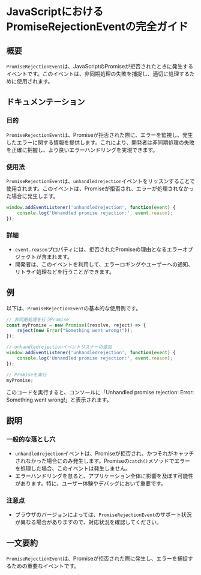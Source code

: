 <!--
Meta Description: # JavaScriptにおけるPromiseRejectionEventの完全ガイド ## 概要 `PromiseRejectionEvent`は、JavaScriptのPromiseが拒否されたときに発生するイベントです。このイベントは、非同期処理の失敗を捕捉し、適切に処理するために使用されます...
Meta Keywords: promiserejectionevent, event, unhandledrejection, promise, unhandled
-->

# JavaScriptにおけるPromiseRejectionEventの完全ガイド

## 概要
`PromiseRejectionEvent`は、JavaScriptのPromiseが拒否されたときに発生するイベントです。このイベントは、非同期処理の失敗を捕捉し、適切に処理するために使用されます。

## ドキュメンテーション
### 目的
`PromiseRejectionEvent`は、Promiseが拒否された際に、エラーを監視し、発生したエラーに関する情報を提供します。これにより、開発者は非同期処理の失敗を正確に把握し、より良いエラーハンドリングを実現できます。

### 使用法
`PromiseRejectionEvent`は、`unhandledrejection`イベントをリッスンすることで使用されます。このイベントは、Promiseが拒否され、エラーが処理されなかった場合に発生します。

```javascript
window.addEventListener('unhandledrejection', function(event) {
    console.log('Unhandled promise rejection:', event.reason);
});
```

### 詳細
- `event.reason`プロパティには、拒否されたPromiseの理由となるエラーオブジェクトが含まれます。
- 開発者は、このイベントを利用して、エラーロギングやユーザーへの通知、リトライ処理などを行うことができます。

## 例
以下は、`PromiseRejectionEvent`の基本的な使用例です。

```javascript
// 非同期処理を行うPromise
const myPromise = new Promise((resolve, reject) => {
    reject(new Error("Something went wrong!"));
});

// unhandledrejectionイベントリスナーの追加
window.addEventListener('unhandledrejection', function(event) {
    console.log('Unhandled promise rejection:', event.reason);
});

// Promiseを実行
myPromise;
```

このコードを実行すると、コンソールに「Unhandled promise rejection: Error: Something went wrong!」と表示されます。

## 説明
### 一般的な落とし穴
- `unhandledrejection`イベントは、Promiseが拒否され、かつそれがキャッチされなかった場合にのみ発生します。Promiseの`catch()`メソッドでエラーを処理した場合、このイベントは発生しません。
- エラーハンドリングを怠ると、アプリケーション全体に影響を及ぼす可能性があります。特に、ユーザー体験やデバッグにおいて重要です。

### 注意点
- ブラウザのバージョンによっては、`PromiseRejectionEvent`のサポート状況が異なる場合がありますので、対応状況を確認してください。

## 一文要約
`PromiseRejectionEvent`は、Promiseが拒否された際に発生し、エラーを捕捉するための重要なイベントです。